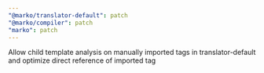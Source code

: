 ```yaml
---
"@marko/translator-default": patch
"@marko/compiler": patch
"marko": patch
---
```


Allow child template analysis on manually imported tags in translator-default and optimize direct reference of imported tag
